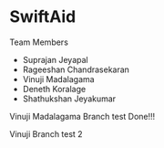 # SwiftAid

Team Members
- Suprajan Jeyapal
- Rageeshan Chandrasekaran
- Vinuji Madalagama
- Deneth Koralage
- Shathukshan Jeyakumar


Vinuji Madalagama Branch test Done!!!


Vinuji Branch test 2